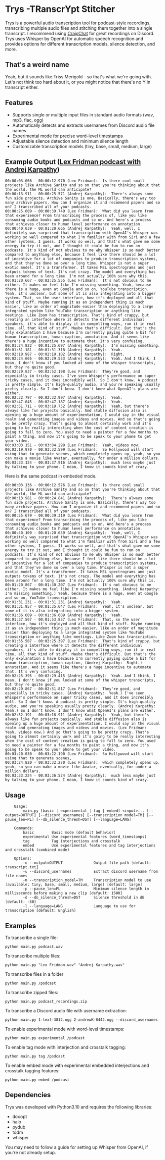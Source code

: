# Trys -TRanscrYpt Stitcher

Trys is a powerful audio transcription tool for podcast-style recordings, transcribing multiple audio files and stitching them together into a single transcript. I recommend using [CraigChat](https://github.com/CraigChat/craig) for great recordings on Discord. Trys uses Whisper by OpenAI for automatic speech recognition and provides options for different transcription models, silence detection, and more.

## That's a weird name

Yeah, but it sounds like Triss Merigold - so that's what we're going with. Let's not think too hard about it, or you might notice that there's no Y in transcript either.

## Features

- Supports single or multiple input files in standard audio formats (wav, mp3, flac, ogg)
- Automatically detects and extracts usernames from Discord audio file names
- Experimental mode for precise word-level timestamps
- Adjustable silence detection and minimum silence length
- Customizable transcription models (tiny, base, small, medium, large)

## Example Output ([Lex Fridman podcast with Andrej Karpathy](https://www.youtube.com/watch?v=oHWuv1Aqrzk))

```
00:00:03.066 - 00:00:12.970 (Lex Fridman):  Is there cool small projects like Archive Sanity and so on that you're thinking about that the world, the ML world can anticipate?
00:00:13.911 - 00:00:25.571 (Andrej Karpathy):  There's always some fun side projects. Archive Sanity is one. Basically, there's way too many archive papers. How can I organize it and recommend papers and so on? I transcribed all of your podcasts.
00:00:25.609 - 00:00:39.749 (Lex Fridman):  What did you learn from that experience? From transcribing the process of, like you like consuming audio books and podcasts and so on. And here's a process that achieves closer to human level performance on annotation.
00:00:40.039 - 00:01:20.665 (Andrej Karpathy):  Yeah, well, I definitely was surprised that transcription with OpenAI's Whisper was working so well compared to what I'm familiar with from Siri and a few other systems, I guess. It works so well, and that's what gave me some energy to try it out, and I thought it could be fun to run on podcasts. It's kind of not obvious to me why Whisper is so much better compared to anything else, because I feel like there should be a lot of incentive for a lot of companies to produce transcription systems, and that they've done so over a long time. Whisper is not a super exotic model. It's a transformer. It takes MEL spectrograms and just outputs tokens of text. It's not crazy. The model and everything has been around for a long time. I'm not actually 100% sure why this.
00:01:20.667 - 00:02:25.555 (Lex Fridman):  It's not obvious to me either. It makes me feel like I'm missing something. Yeah, because there is a huge, even at Google and so on, YouTube transcription. Yeah, it's unclear, but some of it is also integrating into a bigger system. That, so the user interface, how it's deployed and all that kind of stuff. Maybe running it as an independent thing is much easier, like an order of magnitude easier than deploying to a large integrated system like YouTube transcription or anything like meetings. Like Zoom has transcription. That's kind of crappy, but creating an interface where it detects the different individual speakers, it's able to display it in compelling ways, run it in real time, all that kind of stuff. Maybe that's difficult. But that's the only explanation I have because I'm currently paying quite a bit for human transcription, human caption, annotation. And it seems like there's a huge incentive to automate that. It's very confusing.
00:01:24.822 - 00:01:25.697 (Andrej Karpathy):  I'm missing something.
00:01:31.181 - 00:01:31.318 (Andrej Karpathy):  Yeah.
00:02:18.987 - 00:02:19.102 (Andrej Karpathy):  Right.
00:02:24.665 - 00:02:29.533 (Andrej Karpathy):  Yeah. And I think, I mean, I don't know if you looked at some of the whisper transcripts, but they're quite good.
00:02:29.837 - 00:02:52.198 (Lex Fridman):  They're good, and especially in tricky cases. I've seen Whisper's performance on super tricky cases, and it does incredibly well. So I don't know. A podcast is pretty simple. It's high-quality audio, and you're speaking usually pretty clearly. So I don't know. I don't know what OpenAI's plans are either.
00:02:32.797 - 00:02:32.997 (Andrej Karpathy):  Yeah.
00:02:47.045 - 00:02:47.187 (Andrej Karpathy):  Yeah.
00:02:51.711 - 00:03:19.752 (Andrej Karpathy):  Yeah, but there's always like fun projects basically. And stable diffusion also is opening up a huge amount of experimentation, I would say in the visual realm and generating images and videos and movies. And so that's going to be pretty crazy. That's going to almost certainly work and it's going to be really interesting when the cost of content creation is going to fall to zero. You used to need a painter for a few months to paint a thing, and now it's going to be speak to your phone to get your video.
00:03:03.151 - 00:03:04.298 (Lex Fridman):  Yeah, videos now.
00:03:19.970 - 00:03:32.599 (Lex Fridman):  So Hollywood will start using that to generate scenes, which completely opens up, yeah, so you can make a movie like Avatar, eventually, for under a million dollars.
00:03:33.134 - 00:03:37.916 (Andrej Karpathy):  much less maybe just by talking to your phone. I mean, I know it sounds kind of crazy.
```

Here is the same podcast in embeded mode.

```
00:00:03.136 - 00:00:12.576 (Lex Fridman):  Is there cool small projects like Archive Sanity and so on that you're thinking about that the world, the ML world can anticipate?
00:00:13.981 - 00:00:24.841 (Andrej Karpathy):  There's always some fun side projects. Archive Sanity is one. Basically, there's way too many archive papers. How can I organize it and recommend papers and so on? I transcribed all of your podcasts.
00:00:25.679 - 00:00:39.319 (Lex Fridman):  What did you learn from that experience? From transcribing the process of, like you like consuming audio books and podcasts and so on. And here's a process that achieves closer to human level performance on annotation.
00:00:40.109 - 00:01:20.639 (Andrej Karpathy):  Yeah, well, I definitely was surprised that transcription with OpenAI's Whisper was working so well compared to what I'm familiar with from Siri and a few other systems, I guess. It works so well, and that's what gave me some energy to try it out, and I thought it could be fun to run on podcasts. It's kind of not obvious to me why Whisper is so much better compared to anything else, because I feel like there should be a lot of incentive for a lot of companies to produce transcription systems, and that they've done so over a long time. Whisper is not a super exotic model. It's a transformer. It takes MEL spectrograms and just outputs tokens of text. It's not crazy. The model and everything has been around for a long time. I'm not actually 100% sure why this is.
00:01:20.867 - 00:01:30.207 (Lex Fridman):  It's not obvious to me either. It makes me feel like I'm missing something. (Andrej Karpathy:  I'm missing something.) Yeah, because there is a huge, even at Google and so on, YouTube transcription.
00:01:31.231 - 00:01:31.231 (Andrej Karpathy):  Yeah.
00:01:31.957 - 00:01:35.647 (Lex Fridman):  Yeah, it's unclear, but some of it is also integrating into a bigger system.
00:01:36.609 - 00:01:36.609 (Andrej Karpathy):  Yeah.
00:01:37.567 - 00:01:53.837 (Lex Fridman):  That, so the user interface, how it's deployed and all that kind of stuff. Maybe running it as an independent thing is much easier, like an order of magnitude easier than deploying to a large integrated system like YouTube transcription or anything like meetings. Like Zoom has transcription.
00:01:55.507 - 00:02:25.397 (Lex Fridman):  That's kind of crappy, but creating a interface where it detects the different individual speakers, it's able to display it in compelling ways, run it in real time, all that kind of stuff. Maybe that's difficult. But that's the only explanation I have because I'm currently paying quite a bit for human transcription, human caption, (Andrej Karpathy:  Right.) annotation. And it seems like there's a huge incentive to automate that. It's very confusing.
00:02:25.395 - 00:02:29.415 (Andrej Karpathy):  Yeah. And I think, I mean, I don't know if you looked at some of the whisper transcripts, but they're quite good.
00:02:29.867 - 00:02:51.817 (Lex Fridman):  They're good, and especially in tricky cases. (Andrej Karpathy:  Yeah.) I've seen Whisper's performance on super tricky cases, and it does incredibly well. So I don't know. A podcast is pretty simple. It's high-quality audio, and you're speaking usually pretty clearly. (Andrej Karpathy:  Yeah.) So I don't know. I don't know what OpenAI's plans are either.
00:02:52.191 - 00:03:18.911 (Andrej Karpathy):  Yeah, but there's always like fun projects basically. And stable diffusion also is opening up a huge amount of experimentation, I would say in the visual realm and generating images and videos and movies. (Lex Fridman:  Yeah, videos now.) And so that's going to be pretty crazy. That's going to almost certainly work and it's going to be really interesting when the cost of content creation is going to fall to zero. You used to need a painter for a few months to paint a thing, and now it's going to be speak to your phone to get your video.
00:03:20.030 - 00:03:22.190 (Lex Fridman):  So Hollywood will start using that to generate scenes,
00:03:24.820 - 00:03:32.270 (Lex Fridman):  which completely opens up, yeah, so you can make a movie like Avatar, eventually, for under a million dollars.
00:03:33.224 - 00:03:36.524 (Andrej Karpathy):  much less maybe just by talking to your phone. I mean, I know it sounds kind of crazy.
```

## Usage

```
    Usage:
        main.py [basic | experimental | tag | embed] <input>... [--output=OUTPUT] [--discord_usernames] [--transcription_model=TM] [--pause_len=PL] [--db_silence_thresh=DST] [--language=LANG]

    Commands:
        basic        Basic mode (default behavior)
        experimental Use experimental features (word_timestamps)
        tag          Tag interjections and crosstalk
        embed        Use experimental features and tag interjections and crosstalk (combined mode)

    Options:
        -o --output=OUTPUT              Output file path [default: transcript.txt]
        -u --discord_usernames          Extract discord username from file names
        -m --transcription_model=TM     Transcription model to use (available: tiny, base, small, medium, large) [default: large]
        -p --pause_len=PL               Minimum silence length in milliseconds before making a new clip [default: 1500]
        -d --db_silence_thresh=DST      Silence threshold in dB [default: -50]
        -l --language=LANG              Language to use for transcription [default: English]
```

## Examples

To transcribe a single file:

```python main.py podcast.wav```


To transcribe multiple files:

```python main.py "Lex Fridman.wav" "Andrej Karpathy.wav"```

To transcribe files in a folder

```python main.py /podcast```

To transcribe zipped files:

```python main.py podcast_recordings.zip```


To transcribe a Discord audio file with username extraction:

```python main.py 1-lexf-3812.ogg 2-andrewK-8442.ogg --discord_usernames```


To enable experimental mode with word-level timestamps:

```python main.py experimental /podcast```

To enable tag mode with interjection and crosstalk tagging:

```python main.py tag /podcast```

To enable embed mode with experimental embedded interjections and crosstalk tagging features:

```python main.py embed /podcast```


## Dependencies

Trys was developed with Python3.10 and requires the following libraries:

- docopt
- halo
- pydub
- tqdm
- whisper

You may need to follow a guide for setting up Whisper from OpenAI, if you're not already setup.
